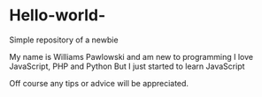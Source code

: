 # Hello-world-
Simple repository of a newbie 

My name is Williams Pawlowski and am new to programming 
I love JavaScript, PHP and Python 
But I just started to learn JavaScript 

Off course any tips or advice will be appreciated. 
